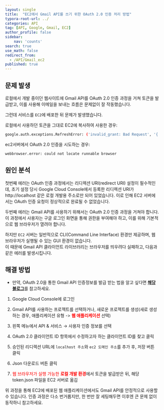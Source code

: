 ```yaml
---
layout: single
title:  "EC2에서 Gmail API를 쓰기 위한 OAuth 2.0 인증 처리 방법"
typora-root-url: ../
categories: API
tag: [API, Google, Gmail, EC2]
author_profile: false
sidebar:
    nav: 'counts'
search: true
use_math: false
redirect_from:
  - /API/Gmail_ec2
published: true
---
```


## 문제 발생

로컬에서 개발 중이던 웹사이트에 Gmail API를 OAuth 2.0 인증 과정을 거쳐 토큰을 발급받고, 이를 사용해 이메일을 보내는 흐름은 문제없이 잘 작동했습니다.

그런데 서비스를 `EC2`에 배포한 뒤 문제가 발생했습니다.  

로컬에서 사용하던 토큰을 그대로 EC2에 복사하여 사용한 경우:

```bash
google.auth.exceptions.RefreshError: ('invalid_grant: Bad Request', '{ "error": "invalid_grant", "error_description": "Bad Request" }')
```

ec2서버에서 OAuth 2.0 인증을 시도하는 경우:

```bash
webbrowser.error: could not locate runnable browser
```

## 원인 분석

첫번째 에러는 OAuth 인증 과정에서는 리디렉션 URI(redirect URI) 설정이 필수적인데,
초기 설정 당시 Google Cloud Console에서 등록한 리디렉션 URI가 http://localhost 같은 로컬 개발용 주소로만 되어 있었습니다.
이로 인해 EC2 서버에서는 OAuth 인증 요청이 정상적으로 완료될 수 없었습니다.

두번째 에러는 Gmail API를 사용하기 위해서는 OAuth 2.0 인증 과정을 거쳐야 합니다.  
이 과정에서 사용자는 구글 로그인 화면을 통해 권한을 부여해야 하고, 이를 위해 기본적으로 웹 브라우저가 열려야 합니다.

하지만 `EC2` 서버는 일반적으로 CLI(Command Line Interface) 환경만 제공하며, 웹 브라우저가 실행될 수 있는 GUI 환경이 없습니다.  
이 때문에 Gmail API 클라이언트 라이브러리는 브라우저를 띄우려다 실패하고, 다음과 같은 에러를 발생시킵니다.

## 해결 방법

 * 만약, OAuth 2.0을 통한 Gmail API 인증정보를 발급 받는 법을 알고 싶다면 [**해당 블로그**](https://hoya9802.github.io/api/GmailAPI/)를 참고하세요.

1. Google Cloud Console에 로그인

2. Gmail API를 사용하는 프로젝트를 선택하거나, 새로운 프로젝트를 생성(새로 생성하는 경우, 애플리케이션 유형 -> <span style="color:red">**웹 애플리케이션**</span> 선택)

3. 왼쪽 메뉴에서 API & 서비스 → 사용자 인증 정보를 선택

4. OAuth 2.0 클라이언트 ID 항목에서 수정하고자 하는 클라이언트 ID를 찾고 클릭

5. 승인된 리디렉션 URL에 `localhost 주소`와 `ec2 도메인 주소`를 추가 후, 저장 버튼 클릭

6. Json 다운로드 버튼 클릭

7. <span style="color:red">웹 브라우저가 실행 가능한 **로컬 개발 환경**</span>에서 토큰을 발급받은 뒤, 해당 token.json 파일을 EC2 서버로 옮김

위 과정을 통해 EC2에 배포된 웹 애플리케이션에서도 Gmail API를 안정적으로 사용할 수 있습니다. 인증 과정은 다소 번거롭지만, 한 번만 잘 세팅해두면 이후엔 큰 문제 없이 동작하니 참고하세요.